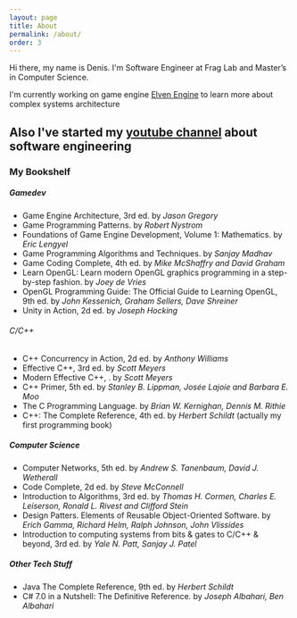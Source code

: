 ```yaml
---
layout: page
title: About
permalink: /about/
order: 3
---
```

Hi there, my name is Denis. I'm Software Engineer at Frag Lab and Master’s in Computer Science.

I'm currently working on game engine [Elven Engine](https://github.com/kryvytskyidenys/ElvenEngine) to learn more about complex systems architecture

Also I've started my [youtube channel](https://www.youtube.com/channel/UCx90zcUS9qnt0JInGaot2IQ) about software engineering
---

### My Bookshelf

##### Gamedev
- Game Engine Architecture, 3rd ed. by *Jason Gregory*
- Game Programming Patterns. by *Robert Nystrom*
- Foundations of Game Engine Development, Volume 1: Mathematics. by *Eric Lengyel*
- Game Programming Algorithms and Techniques. by *Sanjay Madhav*
- Game Coding Complete, 4th ed. by *Mike McShaffry and David Graham*
- Learn OpenGL: Learn modern OpenGL graphics programming in a step-by-step fashion. by *Joey de Vries*
- OpenGL Programming Guide: The Official Guide to Learning OpenGL, 9th ed. by *John Kessenich, Graham Sellers, Dave Shreiner*
- Unity in Action, 2d ed. by *Joseph Hocking*

###### C/C++
- C++ Concurrency in Action, 2d ed. by *Anthony Williams*
- Effective C++, 3rd ed. by *Scott Meyers*
- Modern Effective C++, . by *Scott Meyers*
- C++ Primer, 5th ed. by *Stanley B. Lippman, Josée Lajoie and Barbara E. Moo*
- The C Programming Language. by *Brian W. Kernighan, Dennis M. Rithie*
- C++: The Complete Reference, 4th ed. by *Herbert Schildt* (actually my first programming book)

##### Computer Science
- Computer Networks, 5th ed. by *Andrew S. Tanenbaum, David J. Wetherall*
- Code Complete, 2d ed. by *Steve McConnell*
- Introduction to Algorithms, 3rd ed. by *Thomas H. Cormen, Charles E. Leiserson, Ronald L. Rivest and Clifford Stein*
- Design Patters. Elements of Reusable Object-Oriented Software. by *Erich Gamma, Richard Helm, Ralph Johnson, John Vlissides*
- Introduction to computing systems from bits & gates to C/C++ & beyond, 3rd ed. by *Yale N. Patt, Sanjay J. Patel*

##### Other Tech Stuff
- Java The Complete Reference, 9th ed. by *Herbert Schildt*
- C# 7.0 in a Nutshell: The Definitive Reference. by *Joseph Albahari, Ben Albahari*
